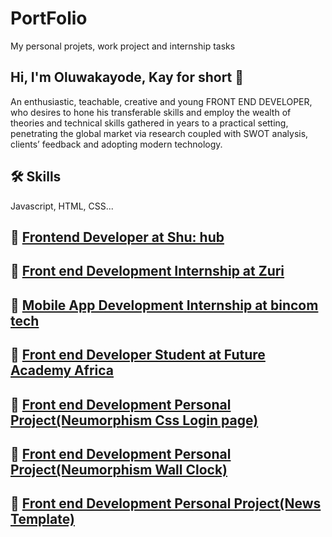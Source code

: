 
# PortFolio
 

My personal projets, work project and internship tasks
## Hi, I'm Oluwakayode, Kay for short 👋
An enthusiastic, teachable, creative and young FRONT END DEVELOPER, who desires to hone his transferable skills and employ the wealth of theories and technical skills gathered in years to a practical setting, penetrating the global market via research coupled with SWOT analysis, clients’ feedback and adopting modern technology.
## 🛠 Skills
Javascript, HTML, CSS...



## 🔗 [Frontend Developer at Shu: hub](https://github.com/Caryourdaysbm/my-html-and-css-code/tree/main/webpage)

## 🔗 [Front end Development Internship at Zuri](https://github.com/Caryourdaysbm/my-html-and-css-code/tree/main/Zuri%20internship)

## 🔗 [Mobile App Development  Internship at bincom tech](https://github.com/Caryourdaysbm/my-html-and-css-code/tree/main/bincom_mobile_app_training/bincom)

## 🔗 [Front end Developer Student at Future Academy Africa](https://github.com/Caryourdaysbm/my-html-and-css-code/tree/main/FAA)


## 🔗 [Front end Development Personal Project(Neumorphism Css Login page)](https://github.com/Caryourdaysbm/my-html-and-css-code/tree/main/login%20page%20with%20css%20and%20neumophism)
## 🔗 [Front end Development Personal Project(Neumorphism Wall Clock)](https://github.com/Caryourdaysbm/my-html-and-css-code/tree/main/WALL%20CLOCK)
## 🔗 [Front end Development Personal Project(News Template)](https://github.com/Caryourdaysbm/my-html-and-css-code/tree/main/news%20template)
